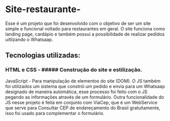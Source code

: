 # Site-restaurante-
Esse é um projeto que foi desenvolvido com o objetivo de ser um site simple e funcional voltado para restaurantes em geral. O site funciona como landing page, cardápio e também possui a possibilidade de realizar pedidos uitlizando o Whatsaap.

## Tecnologias utilizadas: 

### HTML e CSS -  ##### Construção do site e estilização.
JavaScript - Para manipulação de elementos do site (DOM). O JS também foi utilizados um sistema que constrói um pedido e envia para um Whatsaap designado de maneira automática, esse processo foi feito com o JS pegando as informações através de um formulário. Outra funcionalidade do JS nesse projeto é feita em conjunto com ViaCep, que é um WebService que serve para Consultar CEP de endereçamento do Brasil gratuitamente, isso foi usado para complementar o formulário.
